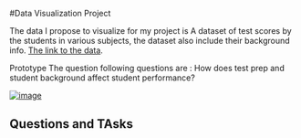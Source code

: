 #Data Visualization Project

The data I propose to visualize for my project is A dataset of test scores by the students in various subjects, the dataset also include their background info. [The link to the data](https://www.kaggle.com/spscientist/students-performance-in-exams).

Prototype
The question following questions are : How does test prep and student background affect student performance?

[![image](https://user-images.githubusercontent.com/44887761/65477243-b31a2e00-de53-11e9-94e0-38392cb2e6d2.png)](https://beta.vizhub.com/samemurk21/7fcea284f75542908ba69349e4daadfa)


## Questions and TAsks





